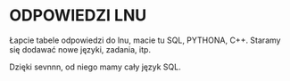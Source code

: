 # ODPOWIEDZI LNU

Łapcie tabele odpowiedzi do lnu, macie tu SQL, PYTHONA, C++. Staramy się dodawać nowe języki, zadania, itp.

Dzięki sevnnn, od niego mamy cały język SQL.
